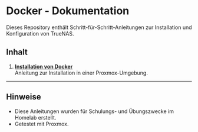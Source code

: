 # Docker - Dokumentation

Dieses Repository enthält Schritt-für-Schritt-Anleitungen zur Installation und Konfiguration von TrueNAS.

## Inhalt

1. **[Installation von Docker](TrueNAS.v1.pdf)**  
   Anleitung zur Installation in einer Proxmox-Umgebung.



---

## Hinweise

- Diese Anleitungen wurden für Schulungs- und Übungszwecke im Homelab erstellt.
- Getestet mit Proxmox.